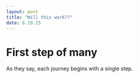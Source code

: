 ```yaml
---
layout: post
title: "Will this work??"
date: 6.19.25
---
```


# First step of many

As they say, each journey begins with a single step.
